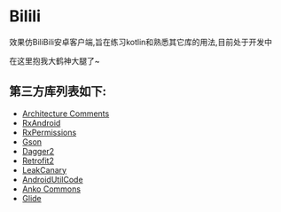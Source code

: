 # Bilili

效果仿BiliBili安卓客户端,旨在练习kotlin和熟悉其它库的用法,目前处于开发中

在这里抱我大鹤神大腿了~

## 第三方库列表如下:
- [Architecture Comments](https://developer.android.com/topic/libraries/architecture/index.html)
- [RxAndroid](https://github.com/ReactiveX/RxAndroid)
- [RxPermissions](https://github.com/tbruyelle/RxPermissions)
- [Gson](https://github.com/google/gson)
- [Dagger2](https://github.com/google/dagger)
- [Retrofit2](https://github.com/square/retrofit)
- [LeakCanary](https://github.com/square/leakcanary)
- [AndroidUtilCode](https://github.com/Blankj/AndroidUtilCode)
- [Anko Commons](https://github.com/Kotlin/anko)
- [Glide](https://github.com/bumptech/glide)